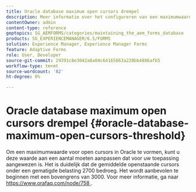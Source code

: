 ```yaml
---
title: Oracle database maximum open cursors drempel
description: Meer informatie over het configureren van een maximumwaarde voor open cursors in Oracle.
contentOwner: admin
content-type: reference
geptopics: SG_AEMFORMS/categories/maintaining_the_aem_forms_database
products: SG_EXPERIENCEMANAGER/6.5/FORMS
solution: Experience Manager, Experience Manager Forms
feature: Adaptive Forms
role: User, Developer
source-git-commit: 29391c8e3042a8a04c64165663a228bb4886afb5
workflow-type: tm+mt
source-wordcount: '82'
ht-degree: 0%

---
```


# Oracle database maximum open cursors drempel {#oracle-database-maximum-open-cursors-threshold}

Om een maximumwaarde voor open cursors in Oracle te vormen, kunt u deze waarde aan een aantal moeten aanpassen dat voor uw toepassing aangewezen is. Het is duidelijk dat de gemiddelde openstaande cursors onder een gematigde belasting 2700 bedroeg. Het wordt aanbevolen te beginnen met een bovengrens van 3000. Voor meer informatie, ga naar [ https://www.orafaq.com/node/758 ](https://www.orafaq.com/node/758).
